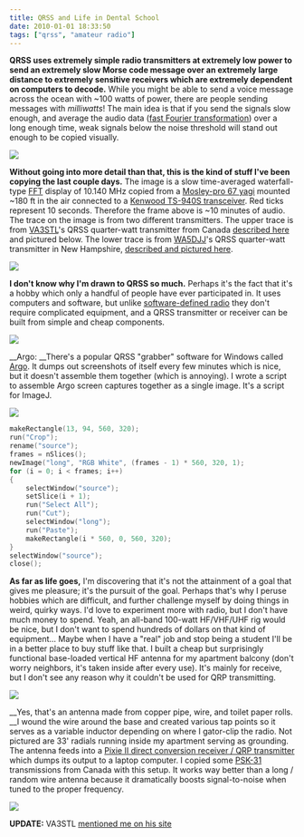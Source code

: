 ```yaml
---
title: QRSS and Life in Dental School
date: 2010-01-01 18:33:50
tags: ["qrss", "amateur radio"]
---
```




__QRSS uses extremely simple radio transmitters at extremely low power to send an extremely slow Morse code message over an extremely large distance to extremely sensitive receivers which are extremely dependent on computers to decode.__ While you might be able to send a voice message across the ocean with ~100 watts of power, there are people sending messages with _milliwatts_! The main idea is that if you send the signals slow enough, and average the audio data ([fast Fourier transformation](http://en.wikipedia.org/wiki/Fast_Fourier_transform)) over a long enough time, weak signals below the noise threshold will stand out enough to be copied visually.

<div class="text-center img-border">

![](https://swharden.com/static/2010/01/01/qrss_kj4ldf.png)

</div>

__Without going into more detail than that, this is the kind of stuff I've been copying the last couple days.__ The image is a slow time-averaged waterfall-type [FFT](http://en.wikipedia.org/wiki/Fast_Fourier_transform) display of 10.140 MHz copied from a [Mosley-pro 67 yagi](http://www.mosley-electronics.com/newspage/pd2ba%20PRO-67-B%205-29-07.jpg) mounted ~180 ft in the air connected to a [Kenwood TS-940S transceiver](http://www.universal-radio.com/USED/UP52lrg.jpg). Red ticks represent 10 seconds. Therefore the frame above is ~10 minutes of audio. The trace on the image is from two different transmitters. The upper trace is from [VA3STL](http://www.qrz.com/callsign?callsign=VA3STL)'s QRSS quarter-watt transmitter from Canada [described here](http://va3stl.wordpress.com/2009/03/09/homebrew-qrss-beacon-working/) and pictured below. The lower trace is from [WA5DJJ](http://www.qrz.com/callsign?callsign=WA5DJJ)'s QRSS quarter-watt transmitter in New Hampshire, [described and pictured here](http://www.zianet.com/dhassall/QRSS.html).

<div class="text-center img-border">

![](https://swharden.com/static/2010/01/01/qrss_transmitter.jpg)

</div>

__I don't know why I'm drawn to QRSS so much.__ Perhaps it's the fact that it's a hobby which only a handful of people have ever participated in. It uses computers and software, but unlike [software-defined radio](http://en.wikipedia.org/wiki/Software-defined_radio) they don't require complicated equipment, and a QRSS transmitter or receiver can be built from simple and cheap components.

<div class="text-center img-border">

![](https://swharden.com/static/2010/01/01/10_01_01_00009.bmp)

</div>

__Argo: __There's a popular QRSS "grabber" software for Windows called [Argo](http://www.sdrham.com/argo/index.html). It dumps out screenshots of itself every few minutes which is nice, but it doesn't assemble them together (which is annoying). I wrote a script to assemble Argo screen captures together as a single image. It's a script for ImageJ.

<div class="text-center img-border">

![](https://swharden.com/static/2010/01/01/long.jpg)

</div>

```c
makeRectangle(13, 94, 560, 320);
run("Crop");
rename("source");
frames = nSlices();
newImage("long", "RGB White", (frames - 1) * 560, 320, 1);
for (i = 0; i < frames; i++)
{
    selectWindow("source");
    setSlice(i + 1);
    run("Select All");
    run("Cut");
    selectWindow("long");
    run("Paste");
    makeRectangle(i * 560, 0, 560, 320);
}
selectWindow("source");
close();
```

__As far as life goes,__ I'm discovering that it's not the attainment of a goal that gives me pleasure; it's the pursuit of the goal. Perhaps that's why I peruse hobbies which are difficult, and further challenge myself by doing things in weird, quirky ways. I'd love to experiment more with radio, but I don't have much money to spend. Yeah, an all-band 100-watt HF/VHF/UHF rig would be nice, but I don't want to spend hundreds of dollars on that kind of equipment... Maybe when I have a "real" job and stop being a student I'll be in a better place to buy stuff like that. I built a cheap but surprisingly functional base-loaded vertical HF antenna for my apartment balcony (don't worry neighbors, it's taken inside after every use). It's mainly for receive, but I don't see any reason why it couldn't be used for QRP transmitting.

<div class="text-center img-border">

![](https://swharden.com/static/2010/01/01/ant_1.jpg)

</div>

__Yes, that's an antenna made from copper pipe, wire, and toilet paper rolls. __I wound the wire around the base and created various tap points so it serves as a variable inductor depending on where I gator-clip the radio. Not pictured are 33' radials running inside my apartment serving as grounding. The antenna feeds into a [Pixie II direct conversion receiver / QRP transmitter](https://swharden.com/static/2009/05/07/pixie2transceiver.gif) which dumps its output to a laptop computer. I copied some [PSK-31](http://en.wikipedia.org/wiki/PSK31) transmissions from Canada with this setup. It works way better than a long / random wire antenna because it dramatically boosts signal-to-noise when tuned to the proper frequency.

<div class="text-center img-border">

![](https://swharden.com/static/2010/01/01/ant_2.jpg)

</div>

__UPDATE:__ VA3STL [mentioned me on his site](http://va3stl.wordpress.com/2010/01/01/qrss-signal-reaches-florida/)